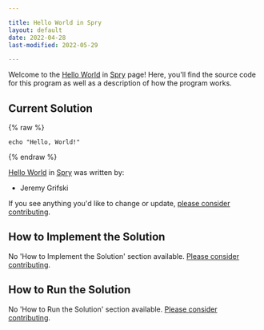 ```yaml
---

title: Hello World in Spry
layout: default
date: 2022-04-28
last-modified: 2022-05-29

---
```


Welcome to the [Hello World](https://sampleprograms.io/projects/hello-world) in [Spry](https://sampleprograms.io/languages/spry) page! Here, you'll find the source code for this program as well as a description of how the program works.

## Current Solution

{% raw %}

```spry
echo "Hello, World!"
```

{% endraw %}

[Hello World](https://sampleprograms.io/projects/hello-world) in [Spry](https://sampleprograms.io/languages/spry) was written by:

- Jeremy Grifski

If you see anything you'd like to change or update, [please consider contributing](https://github.com/TheRenegadeCoder/sample-programs).

## How to Implement the Solution

No 'How to Implement the Solution' section available. [Please consider contributing](https://github.com/TheRenegadeCoder/sample-programs-website).

## How to Run the Solution

No 'How to Run the Solution' section available. [Please consider contributing](https://github.com/TheRenegadeCoder/sample-programs-website).